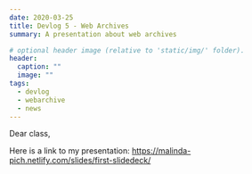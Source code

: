 ```yaml
---
date: 2020-03-25
title: Devlog 5 - Web Archives 
summary: A presentation about web archives 

# optional header image (relative to 'static/img/' folder).
header:
  caption: ""
  image: ""
tags:
  - devlog
  - webarchive
  - news
---
```

Dear class,

Here is a link to my presentation: https://malinda-pich.netlify.com/slides/first-slidedeck/
